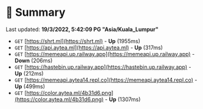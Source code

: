 # 📖 Summary
Last updated: **19/3/2022, 5:42:09 PG "Asia/Kuala_Lumpur"**

- `GET` [https://shrt.ml](https://shrt.ml) - **Up** (1955ms)
- `GET` [https://api.aytea.ml](https://api.aytea.ml) - **Up** (317ms)
- `GET` [https://memeapi.up.railway.app](https://memeapi.up.railway.app) - **Down** (206ms)
- `GET` [https://hastebin.up.railway.app](https://hastebin.up.railway.app) - **Up** (212ms)
- `GET` [https://memeapi.aytea14.repl.co](https://memeapi.aytea14.repl.co) - **Up** (499ms)
- `GET` [https://color.aytea.ml/4b31d6.png](https://color.aytea.ml/4b31d6.png) - **Up** (1307ms)
